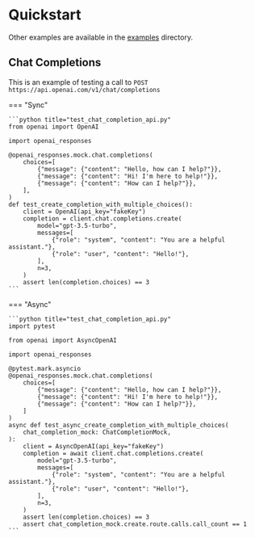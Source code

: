 # Quickstart

Other examples are available in the [examples](https://github.com/mharrisb1/openai-responses-python/tree/main/examples) directory.

## Chat Completions

This is an example of testing a call to `POST https://api.openai.com/v1/chat/completions`

=== "Sync"

    ```python title="test_chat_completion_api.py"
    from openai import OpenAI

    import openai_responses

    @openai_responses.mock.chat.completions(
        choices=[
            {"message": {"content": "Hello, how can I help?"}},
            {"message": {"content": "Hi! I'm here to help!"}},
            {"message": {"content": "How can I help?"}},
        ],
    )
    def test_create_completion_with_multiple_choices():
        client = OpenAI(api_key="fakeKey")
        completion = client.chat.completions.create(
            model="gpt-3.5-turbo",
            messages=[
                {"role": "system", "content": "You are a helpful assistant."},
                {"role": "user", "content": "Hello!"},
            ],
            n=3,
        )
        assert len(completion.choices) == 3
    ```

=== "Async"

    ```python title="test_chat_completion_api.py"
    import pytest

    from openai import AsyncOpenAI

    import openai_responses

    @pytest.mark.asyncio
    @openai_responses.mock.chat.completions(
        choices=[
            {"message": {"content": "Hello, how can I help?"}},
            {"message": {"content": "Hi! I'm here to help!"}},
            {"message": {"content": "How can I help?"}},
        ]
    )
    async def test_async_create_completion_with_multiple_choices(
        chat_completion_mock: ChatCompletionMock,
    ):
        client = AsyncOpenAI(api_key="fakeKey")
        completion = await client.chat.completions.create(
            model="gpt-3.5-turbo",
            messages=[
                {"role": "system", "content": "You are a helpful assistant."},
                {"role": "user", "content": "Hello!"},
            ],
            n=3,
        )
        assert len(completion.choices) == 3
        assert chat_completion_mock.create.route.calls.call_count == 1
    ```
